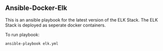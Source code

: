 ## Ansible-Docker-Elk

This is an ansible playbook for the latest version of the ELK Stack. The ELK Stack is deployed as seperate docker containers.

To run playbook:

``` ansible-playbook elk.yml ```

